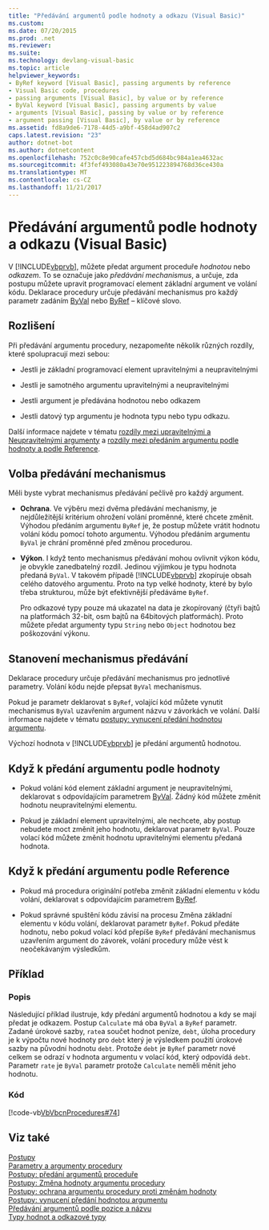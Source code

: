 ```yaml
---
title: "Předávání argumentů podle hodnoty a odkazu (Visual Basic)"
ms.custom: 
ms.date: 07/20/2015
ms.prod: .net
ms.reviewer: 
ms.suite: 
ms.technology: devlang-visual-basic
ms.topic: article
helpviewer_keywords:
- ByRef keyword [Visual Basic], passing arguments by reference
- Visual Basic code, procedures
- passing arguments [Visual Basic], by value or by reference
- ByVal keyword [Visual Basic], passing arguments by value
- arguments [Visual Basic], passing by value or by reference
- argument passing [Visual Basic], by value or by reference
ms.assetid: fd8a9de6-7178-44d5-a9bf-458d4ad907c2
caps.latest.revision: "23"
author: dotnet-bot
ms.author: dotnetcontent
ms.openlocfilehash: 752c0c8e90cafe457cbd5d684bc984a1ea4632ac
ms.sourcegitcommit: 4f3fef493080a43e70e951223894768d36ce430a
ms.translationtype: MT
ms.contentlocale: cs-CZ
ms.lasthandoff: 11/21/2017
---
```

# <a name="passing-arguments-by-value-and-by-reference-visual-basic"></a>Předávání argumentů podle hodnoty a odkazu (Visual Basic)
V [!INCLUDE[vbprvb](~/includes/vbprvb-md.md)], můžete předat argument proceduře *hodnotou* nebo *odkazem*. To se označuje jako *předávání mechanismus*, a určuje, zda postupu můžete upravit programovací element základní argument ve volání kódu. Deklarace procedury určuje předávání mechanismus pro každý parametr zadáním [ByVal](../../../../visual-basic/language-reference/modifiers/byval.md) nebo [ByRef](../../../../visual-basic/language-reference/modifiers/byref.md) – klíčové slovo.  
  
## <a name="distinctions"></a>Rozlišení  
 Při předávání argumentu procedury, nezapomeňte několik různých rozdíly, které spolupracují mezi sebou:  
  
-   Jestli je základní programovací element upravitelnými a neupravitelnými  
  
-   Jestli je samotného argumentu upravitelnými a neupravitelnými  
  
-   Jestli argument je předávána hodnotou nebo odkazem  
  
-   Jestli datový typ argumentu je hodnota typu nebo typu odkazu.  
  
 Další informace najdete v tématu [rozdíly mezi upravitelnými a Neupravitelnými argumenty](./differences-between-modifiable-and-nonmodifiable-arguments.md) a [rozdíly mezi předáním argumentu podle hodnoty a podle Reference](./differences-between-passing-an-argument-by-value-and-by-reference.md).  
  
## <a name="choice-of-passing-mechanism"></a>Volba předávání mechanismus  
 Měli byste vybrat mechanismus předávání pečlivě pro každý argument.  
  
-   **Ochrana**. Ve výběru mezi dvěma předávání mechanismy, je nejdůležitější kritérium ohrožení volání proměnné, které chcete změnit. Výhodou předáním argumentu `ByRef` je, že postup můžete vrátit hodnotu volání kódu pomocí tohoto argumentu. Výhodou předáním argumentu `ByVal` je chrání proměnné před změnou procedurou.  
  
-   **Výkon**. I když tento mechanismus předávání mohou ovlivnit výkon kódu, je obvykle zanedbatelný rozdíl. Jedinou výjimkou je typu hodnota předaná `ByVal`. V takovém případě [!INCLUDE[vbprvb](~/includes/vbprvb-md.md)] zkopíruje obsah celého datového argumentu. Proto na typ velké hodnoty, které by bylo třeba strukturou, může být efektivnější předáváme `ByRef`.  
  
     Pro odkazové typy pouze má ukazatel na data je zkopírovaný (čtyři bajtů na platformách 32-bit, osm bajtů na 64bitových platformách). Proto můžete předat argumenty typu `String` nebo `Object` hodnotou bez poškozování výkonu.  
  
## <a name="determination-of-the-passing-mechanism"></a>Stanovení mechanismus předávání  
 Deklarace procedury určuje předávání mechanismus pro jednotlivé parametry. Volání kódu nejde přepsat `ByVal` mechanismus.  
  
 Pokud je parametr deklarovat s `ByRef`, volající kód můžete vynutit mechanismus `ByVal` uzavřením argument názvu v závorkách ve volání. Další informace najdete v tématu [postupy: vynucení předání hodnotou argumentu](./how-to-force-an-argument-to-be-passed-by-value.md).  
  
 Výchozí hodnota v [!INCLUDE[vbprvb](~/includes/vbprvb-md.md)] je předání argumentů hodnotou.  
  
## <a name="when-to-pass-an-argument-by-value"></a>Když k předání argumentu podle hodnoty  
  
-   Pokud volání kód element základní argument je neupravitelnými, deklarovat s odpovídajícím parametrem [ByVal](../../../../visual-basic/language-reference/modifiers/byval.md). Žádný kód můžete změnit hodnotu neupravitelnými elementu.  
  
-   Pokud je základní element upravitelnými, ale nechcete, aby postup nebudete moct změnit jeho hodnotu, deklarovat parametr `ByVal`. Pouze volací kód můžete změnit hodnotu upravitelnými elementu předaná hodnota.  
  
## <a name="when-to-pass-an-argument-by-reference"></a>Když k předání argumentu podle Reference  
  
-   Pokud má procedura originální potřeba změnit základní elementu v kódu volání, deklarovat s odpovídajícím parametrem [ByRef](../../../../visual-basic/language-reference/modifiers/byref.md).  
  
-   Pokud správné spuštění kódu závisí na procesu Změna základní elementu v kódu volání, deklarovat parametr `ByRef`. Pokud předáte hodnotu, nebo pokud volací kód přepíše `ByRef` předávání mechanismus uzavřením argument do závorek, volání procedury může vést k neočekávaným výsledkům.  
  
## <a name="example"></a>Příklad  
  
### <a name="description"></a>Popis  
 Následující příklad ilustruje, kdy předání argumentů hodnotou a kdy se mají předat je odkazem. Postup `Calculate` má oba `ByVal` a `ByRef` parametr. Zadané úrokové sazby, `rate`a součet hodnot peníze, `debt`, úloha procedury je k výpočtu nové hodnoty pro `debt` který je výsledkem použití úrokové sazby na původní hodnotu `debt`. Protože `debt` je `ByRef` parametr nové celkem se odrazí v hodnota argumentu v volací kód, který odpovídá `debt`. Parametr `rate` je `ByVal` parametr protože `Calculate` neměli měnit jeho hodnotu.  
  
### <a name="code"></a>Kód  
 [!code-vb[VbVbcnProcedures#74](./codesnippet/VisualBasic/passing-arguments-by-value-and-by-reference_1.vb)]  
  
## <a name="see-also"></a>Viz také  
 [Postupy](./index.md)  
 [Parametry a argumenty procedury](./procedure-parameters-and-arguments.md)  
 [Postupy: předání argumentů proceduře](./how-to-pass-arguments-to-a-procedure.md)  
 [Postupy: Změna hodnoty argumentu procedury](./how-to-change-the-value-of-a-procedure-argument.md)  
 [Postupy: ochrana argumentu procedury proti změnám hodnoty](./how-to-protect-a-procedure-argument-against-value-changes.md)  
 [Postupy: vynucení předání hodnotou argumentu](./how-to-force-an-argument-to-be-passed-by-value.md)  
 [Předávání argumentů podle pozice a názvu](./passing-arguments-by-position-and-by-name.md)  
 [Typy hodnot a odkazové typy](../../../../visual-basic/programming-guide/language-features/data-types/value-types-and-reference-types.md)
